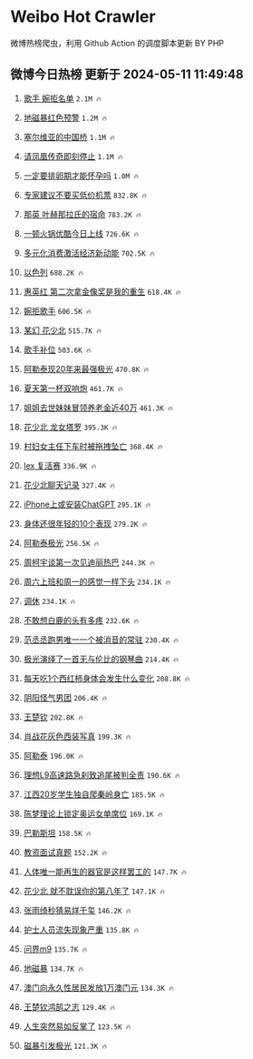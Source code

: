 # Weibo Hot Crawler 



微博热榜爬虫，利用 Github Action 的调度脚本更新 BY PHP 


## 微博今日热榜 更新于 2024-05-11 11:49:48 
1. [歌手 婉拒名单](https://s.weibo.com/weibo?q=%E6%AD%8C%E6%89%8B%20%E5%A9%89%E6%8B%92%E5%90%8D%E5%8D%95&t=31&band_rank=1&Refer=top) `2.1M 🔥` 

1. [地磁暴红色预警](https://s.weibo.com/weibo?q=%23%E5%9C%B0%E7%A3%81%E6%9A%B4%E7%BA%A2%E8%89%B2%E9%A2%84%E8%AD%A6%23&t=31&band_rank=2&Refer=top) `1.2M 🔥` 

1. [塞尔维亚的中国桥](https://s.weibo.com/weibo?q=%E5%A1%9E%E5%B0%94%E7%BB%B4%E4%BA%9A%E7%9A%84%E4%B8%AD%E5%9B%BD%E6%A1%A5&t=31&band_rank=3&Refer=top) `1.1M 🔥` 

1. [请凤凰传奇即刻停止](https://s.weibo.com/weibo?q=%E8%AF%B7%E5%87%A4%E5%87%B0%E4%BC%A0%E5%A5%87%E5%8D%B3%E5%88%BB%E5%81%9C%E6%AD%A2&t=31&band_rank=4&Refer=top) `1.1M 🔥` 

1. [一定要排卵期才能怀孕吗](https://s.weibo.com/weibo?q=%23%E4%B8%80%E5%AE%9A%E8%A6%81%E6%8E%92%E5%8D%B5%E6%9C%9F%E6%89%8D%E8%83%BD%E6%80%80%E5%AD%95%E5%90%97%23&t=31&band_rank=5&Refer=top) `1.0M 🔥` 

1. [专家建议不要买低价机票](https://s.weibo.com/weibo?q=%23%E4%B8%93%E5%AE%B6%E5%BB%BA%E8%AE%AE%E4%B8%8D%E8%A6%81%E4%B9%B0%E4%BD%8E%E4%BB%B7%E6%9C%BA%E7%A5%A8%23&t=31&band_rank=6&Refer=top) `832.8K 🔥` 

1. [那英 叶赫那拉氏的宿命](https://s.weibo.com/weibo?q=%E9%82%A3%E8%8B%B1%20%E5%8F%B6%E8%B5%AB%E9%82%A3%E6%8B%89%E6%B0%8F%E7%9A%84%E5%AE%BF%E5%91%BD&t=31&band_rank=7&Refer=top) `783.2K 🔥` 

1. [一顿火锅优酷今日上线](https://s.weibo.com/weibo?q=%23%E4%B8%80%E9%A1%BF%E7%81%AB%E9%94%85%E4%BC%98%E9%85%B7%E4%BB%8A%E6%97%A5%E4%B8%8A%E7%BA%BF%23&t=31&band_rank=8&Refer=top) `726.6K 🔥` 

1. [多元化消费激活经济新动能](https://s.weibo.com/weibo?q=%23%E5%A4%9A%E5%85%83%E5%8C%96%E6%B6%88%E8%B4%B9%E6%BF%80%E6%B4%BB%E7%BB%8F%E6%B5%8E%E6%96%B0%E5%8A%A8%E8%83%BD%23&t=31&band_rank=9&Refer=top) `702.5K 🔥` 

1. [以色列](https://s.weibo.com/weibo?q=%E4%BB%A5%E8%89%B2%E5%88%97&t=31&band_rank=10&Refer=top) `688.2K 🔥` 

1. [惠英红 第二次拿金像奖是我的重生](https://s.weibo.com/weibo?q=%E6%83%A0%E8%8B%B1%E7%BA%A2%20%E7%AC%AC%E4%BA%8C%E6%AC%A1%E6%8B%BF%E9%87%91%E5%83%8F%E5%A5%96%E6%98%AF%E6%88%91%E7%9A%84%E9%87%8D%E7%94%9F&t=31&band_rank=11&Refer=top) `618.4K 🔥` 

1. [婉拒歌手](https://s.weibo.com/weibo?q=%23%E5%A9%89%E6%8B%92%E6%AD%8C%E6%89%8B%23&t=31&band_rank=12&Refer=top) `606.5K 🔥` 

1. [某幻 花少北](https://s.weibo.com/weibo?q=%E6%9F%90%E5%B9%BB%20%E8%8A%B1%E5%B0%91%E5%8C%97&t=31&band_rank=13&Refer=top) `515.7K 🔥` 

1. [歌手补位](https://s.weibo.com/weibo?q=%E6%AD%8C%E6%89%8B%E8%A1%A5%E4%BD%8D&t=31&band_rank=14&Refer=top) `503.6K 🔥` 

1. [阿勒泰现20年来最强极光](https://s.weibo.com/weibo?q=%23%E9%98%BF%E5%8B%92%E6%B3%B0%E7%8E%B020%E5%B9%B4%E6%9D%A5%E6%9C%80%E5%BC%BA%E6%9E%81%E5%85%89%23&t=31&band_rank=15&Refer=top) `470.8K 🔥` 

1. [夏天第一杯双响炮](https://s.weibo.com/weibo?q=%23%E5%A4%8F%E5%A4%A9%E7%AC%AC%E4%B8%80%E6%9D%AF%E5%8F%8C%E5%93%8D%E7%82%AE%23&t=31&band_rank=16&Refer=top) `461.7K 🔥` 

1. [姐姐去世妹妹冒领养老金近40万](https://s.weibo.com/weibo?q=%23%E5%A7%90%E5%A7%90%E5%8E%BB%E4%B8%96%E5%A6%B9%E5%A6%B9%E5%86%92%E9%A2%86%E5%85%BB%E8%80%81%E9%87%91%E8%BF%9140%E4%B8%87%23&t=31&band_rank=17&Refer=top) `461.3K 🔥` 

1. [花少北 龙女塔罗](https://s.weibo.com/weibo?q=%E8%8A%B1%E5%B0%91%E5%8C%97%20%E9%BE%99%E5%A5%B3%E5%A1%94%E7%BD%97&t=31&band_rank=18&Refer=top) `395.3K 🔥` 

1. [村妇女主任下车时被拖拽坠亡](https://s.weibo.com/weibo?q=%23%E6%9D%91%E5%A6%87%E5%A5%B3%E4%B8%BB%E4%BB%BB%E4%B8%8B%E8%BD%A6%E6%97%B6%E8%A2%AB%E6%8B%96%E6%8B%BD%E5%9D%A0%E4%BA%A1%23&t=31&band_rank=19&Refer=top) `368.4K 🔥` 

1. [lex 复活赛](https://s.weibo.com/weibo?q=lex%20%E5%A4%8D%E6%B4%BB%E8%B5%9B&t=31&band_rank=20&Refer=top) `336.9K 🔥` 

1. [花少北聊天记录](https://s.weibo.com/weibo?q=%23%E8%8A%B1%E5%B0%91%E5%8C%97%E8%81%8A%E5%A4%A9%E8%AE%B0%E5%BD%95%23&t=31&band_rank=21&Refer=top) `327.4K 🔥` 

1. [iPhone上或安装ChatGPT](https://s.weibo.com/weibo?q=%23iPhone%E4%B8%8A%E6%88%96%E5%AE%89%E8%A3%85ChatGPT%23&t=31&band_rank=22&Refer=top) `295.1K 🔥` 

1. [身体还很年轻的10个表现](https://s.weibo.com/weibo?q=%23%E8%BA%AB%E4%BD%93%E8%BF%98%E5%BE%88%E5%B9%B4%E8%BD%BB%E7%9A%8410%E4%B8%AA%E8%A1%A8%E7%8E%B0%23&t=31&band_rank=23&Refer=top) `279.2K 🔥` 

1. [阿勒泰极光](https://s.weibo.com/weibo?q=%E9%98%BF%E5%8B%92%E6%B3%B0%E6%9E%81%E5%85%89&t=31&band_rank=24&Refer=top) `256.5K 🔥` 

1. [周柯宇谈第一次见迪丽热巴](https://s.weibo.com/weibo?q=%23%E5%91%A8%E6%9F%AF%E5%AE%87%E8%B0%88%E7%AC%AC%E4%B8%80%E6%AC%A1%E8%A7%81%E8%BF%AA%E4%B8%BD%E7%83%AD%E5%B7%B4%23&t=31&band_rank=25&Refer=top) `244.3K 🔥` 

1. [周六上班和周一的感觉一样下头](https://s.weibo.com/weibo?q=%23%E5%91%A8%E5%85%AD%E4%B8%8A%E7%8F%AD%E5%92%8C%E5%91%A8%E4%B8%80%E7%9A%84%E6%84%9F%E8%A7%89%E4%B8%80%E6%A0%B7%E4%B8%8B%E5%A4%B4%23&t=31&band_rank=26&Refer=top) `234.1K 🔥` 

1. [调休](https://s.weibo.com/weibo?q=%E8%B0%83%E4%BC%91&t=31&band_rank=27&Refer=top) `234.1K 🔥` 

1. [不敢想白鹿的头有多疼](https://s.weibo.com/weibo?q=%23%E4%B8%8D%E6%95%A2%E6%83%B3%E7%99%BD%E9%B9%BF%E7%9A%84%E5%A4%B4%E6%9C%89%E5%A4%9A%E7%96%BC%23&t=31&band_rank=28&Refer=top) `232.6K 🔥` 

1. [范丞丞跑男唯一一个被消音的常驻](https://s.weibo.com/weibo?q=%23%E8%8C%83%E4%B8%9E%E4%B8%9E%E8%B7%91%E7%94%B7%E5%94%AF%E4%B8%80%E4%B8%80%E4%B8%AA%E8%A2%AB%E6%B6%88%E9%9F%B3%E7%9A%84%E5%B8%B8%E9%A9%BB%23&t=31&band_rank=29&Refer=top) `230.4K 🔥` 

1. [极光演绎了一首无与伦比的钢琴曲](https://s.weibo.com/weibo?q=%23%E6%9E%81%E5%85%89%E6%BC%94%E7%BB%8E%E4%BA%86%E4%B8%80%E9%A6%96%E6%97%A0%E4%B8%8E%E4%BC%A6%E6%AF%94%E7%9A%84%E9%92%A2%E7%90%B4%E6%9B%B2%23&t=31&band_rank=30&Refer=top) `214.4K 🔥` 

1. [每天吃1个西红柿身体会发生什么变化](https://s.weibo.com/weibo?q=%23%E6%AF%8F%E5%A4%A9%E5%90%831%E4%B8%AA%E8%A5%BF%E7%BA%A2%E6%9F%BF%E8%BA%AB%E4%BD%93%E4%BC%9A%E5%8F%91%E7%94%9F%E4%BB%80%E4%B9%88%E5%8F%98%E5%8C%96%23&t=31&band_rank=31&Refer=top) `208.8K 🔥` 

1. [阴阳怪气男团](https://s.weibo.com/weibo?q=%E9%98%B4%E9%98%B3%E6%80%AA%E6%B0%94%E7%94%B7%E5%9B%A2&t=31&band_rank=32&Refer=top) `206.4K 🔥` 

1. [王楚钦](https://s.weibo.com/weibo?q=%E7%8E%8B%E6%A5%9A%E9%92%A6&t=31&band_rank=33&Refer=top) `202.8K 🔥` 

1. [肖战花灰色西装写真](https://s.weibo.com/weibo?q=%23%E8%82%96%E6%88%98%E8%8A%B1%E7%81%B0%E8%89%B2%E8%A5%BF%E8%A3%85%E5%86%99%E7%9C%9F%23&t=31&band_rank=34&Refer=top) `199.3K 🔥` 

1. [阿勒泰](https://s.weibo.com/weibo?q=%E9%98%BF%E5%8B%92%E6%B3%B0&t=31&band_rank=35&Refer=top) `196.0K 🔥` 

1. [理想L9高速路急刹致追尾被判全责](https://s.weibo.com/weibo?q=%23%E7%90%86%E6%83%B3L9%E9%AB%98%E9%80%9F%E8%B7%AF%E6%80%A5%E5%88%B9%E8%87%B4%E8%BF%BD%E5%B0%BE%E8%A2%AB%E5%88%A4%E5%85%A8%E8%B4%A3%23&t=31&band_rank=36&Refer=top) `190.6K 🔥` 

1. [江西20岁学生独自爬秦岭身亡](https://s.weibo.com/weibo?q=%23%E6%B1%9F%E8%A5%BF20%E5%B2%81%E5%AD%A6%E7%94%9F%E7%8B%AC%E8%87%AA%E7%88%AC%E7%A7%A6%E5%B2%AD%E8%BA%AB%E4%BA%A1%23&t=31&band_rank=37&Refer=top) `185.5K 🔥` 

1. [陈梦理论上锁定奥运女单席位](https://s.weibo.com/weibo?q=%23%E9%99%88%E6%A2%A6%E7%90%86%E8%AE%BA%E4%B8%8A%E9%94%81%E5%AE%9A%E5%A5%A5%E8%BF%90%E5%A5%B3%E5%8D%95%E5%B8%AD%E4%BD%8D%23&t=31&band_rank=38&Refer=top) `169.1K 🔥` 

1. [巴勒斯坦](https://s.weibo.com/weibo?q=%E5%B7%B4%E5%8B%92%E6%96%AF%E5%9D%A6&t=31&band_rank=39&Refer=top) `158.5K 🔥` 

1. [教资面试真题](https://s.weibo.com/weibo?q=%E6%95%99%E8%B5%84%E9%9D%A2%E8%AF%95%E7%9C%9F%E9%A2%98&t=31&band_rank=40&Refer=top) `152.2K 🔥` 

1. [人体唯一能再生的器官是这样罢工的](https://s.weibo.com/weibo?q=%23%E4%BA%BA%E4%BD%93%E5%94%AF%E4%B8%80%E8%83%BD%E5%86%8D%E7%94%9F%E7%9A%84%E5%99%A8%E5%AE%98%E6%98%AF%E8%BF%99%E6%A0%B7%E7%BD%A2%E5%B7%A5%E7%9A%84%23&t=31&band_rank=41&Refer=top) `147.7K 🔥` 

1. [花少北 就不耽误你的第八年了](https://s.weibo.com/weibo?q=%E8%8A%B1%E5%B0%91%E5%8C%97%20%E5%B0%B1%E4%B8%8D%E8%80%BD%E8%AF%AF%E4%BD%A0%E7%9A%84%E7%AC%AC%E5%85%AB%E5%B9%B4%E4%BA%86&t=31&band_rank=42&Refer=top) `147.1K 🔥` 

1. [张雨绮秒猜易烊千玺](https://s.weibo.com/weibo?q=%23%E5%BC%A0%E9%9B%A8%E7%BB%AE%E7%A7%92%E7%8C%9C%E6%98%93%E7%83%8A%E5%8D%83%E7%8E%BA%23&t=31&band_rank=43&Refer=top) `146.2K 🔥` 

1. [护士人员流失现象严重](https://s.weibo.com/weibo?q=%23%E6%8A%A4%E5%A3%AB%E4%BA%BA%E5%91%98%E6%B5%81%E5%A4%B1%E7%8E%B0%E8%B1%A1%E4%B8%A5%E9%87%8D%23&t=31&band_rank=44&Refer=top) `135.8K 🔥` 

1. [问界m9](https://s.weibo.com/weibo?q=%E9%97%AE%E7%95%8Cm9&t=31&band_rank=45&Refer=top) `135.7K 🔥` 

1. [地磁暴](https://s.weibo.com/weibo?q=%E5%9C%B0%E7%A3%81%E6%9A%B4&t=31&band_rank=46&Refer=top) `134.7K 🔥` 

1. [澳门向永久性居民发放1万澳门元](https://s.weibo.com/weibo?q=%23%E6%BE%B3%E9%97%A8%E5%90%91%E6%B0%B8%E4%B9%85%E6%80%A7%E5%B1%85%E6%B0%91%E5%8F%91%E6%94%BE1%E4%B8%87%E6%BE%B3%E9%97%A8%E5%85%83%23&t=31&band_rank=47&Refer=top) `134.3K 🔥` 

1. [王楚钦鸿鹄之志](https://s.weibo.com/weibo?q=%E7%8E%8B%E6%A5%9A%E9%92%A6%E9%B8%BF%E9%B9%84%E4%B9%8B%E5%BF%97&t=31&band_rank=48&Refer=top) `129.4K 🔥` 

1. [人生突然易如反掌了](https://s.weibo.com/weibo?q=%23%E4%BA%BA%E7%94%9F%E7%AA%81%E7%84%B6%E6%98%93%E5%A6%82%E5%8F%8D%E6%8E%8C%E4%BA%86%23&t=31&band_rank=49&Refer=top) `123.5K 🔥` 

1. [磁暴引发极光](https://s.weibo.com/weibo?q=%23%E7%A3%81%E6%9A%B4%E5%BC%95%E5%8F%91%E6%9E%81%E5%85%89%23&t=31&band_rank=50&Refer=top) `121.3K 🔥` 


